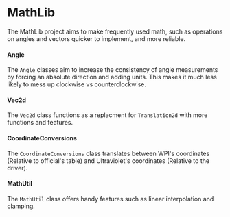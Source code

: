 # MathLib

The MathLib project aims to make frequently used math, such as operations on angles and vectors quicker to implement, and more reliable.

#### **Angle**
The `Angle` classes aim to increase the consistency of angle measurements by forcing an absolute direction and adding units.
This makes it much less likely to  mess up clockwise vs counterclockwise.

#### **Vec2d**
The `Vec2d` class functions as a replacment for `Translation2d` with more functions and features.

#### **CoordinateConversions**
The `CoordinateConversions` class translates between WPI's coordinates (Relative to official's table) and Ultraviolet's coordinates (Relative to the driver).

#### **MathUtil**
The `MathUtil` class offers handy features such as linear interpolation and clamping.
